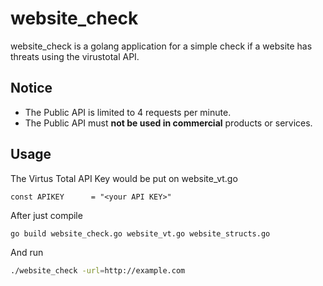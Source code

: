 # website_check

website_check is a golang application for a simple check if a website has threats using the virustotal API.

## Notice

- The Public API is limited to 4 requests per minute.
- The Public API must **not be used in commercial** products or services.


## Usage

The Virtus Total API Key would be put on website_vt.go

```golang
const APIKEY      = "<your API KEY>"
```
After just compile
```bash
go build website_check.go website_vt.go website_structs.go
```
And run
```bash
./website_check -url=http://example.com
```

